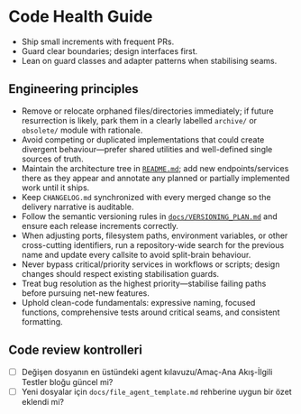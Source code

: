# Code Health Guide
- Ship small increments with frequent PRs.
- Guard clear boundaries; design interfaces first.
- Lean on guard classes and adapter patterns when stabilising seams.

## Engineering principles

- Remove or relocate orphaned files/directories immediately; if future resurrection is likely, park them in a clearly labelled `archive/` or `obsolete/` module with rationale.
- Avoid competing or duplicated implementations that could create divergent behaviour—prefer shared utilities and well-defined single sources of truth.
- Maintain the architecture tree in [`README.md`](../README.md); add new endpoints/services there as they appear and annotate any planned or partially implemented work until it ships.
- Keep `CHANGELOG.md` synchronized with every merged change so the delivery narrative is auditable.
- Follow the semantic versioning rules in [`docs/VERSIONING_PLAN.md`](VERSIONING_PLAN.md) and ensure each release increments correctly.
- When adjusting ports, filesystem paths, environment variables, or other cross-cutting identifiers, run a repository-wide search for the previous name and update every callsite to avoid split-brain behaviour.
- Never bypass critical/priority services in workflows or scripts; design changes should respect existing stabilisation guards.
- Treat bug resolution as the highest priority—stabilise failing paths before pursuing net-new features.
- Uphold clean-code fundamentals: expressive naming, focused functions, comprehensive tests around critical seams, and consistent formatting.

## Code review kontrolleri

- [ ] Değişen dosyanın en üstündeki agent kılavuzu/Amaç-Ana Akış-İlgili Testler bloğu güncel mi?
- [ ] Yeni dosyalar için `docs/file_agent_template.md` rehberine uygun bir özet eklendi mi?
